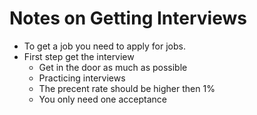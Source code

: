 # Notes on Getting Interviews

*  To get a job you need to apply for jobs.
*  First step get the interview
    *  Get in the door as much as possible
    *  Practicing interviews
    *  The precent rate should be higher then 1%
    *  You only need one acceptance 
    
